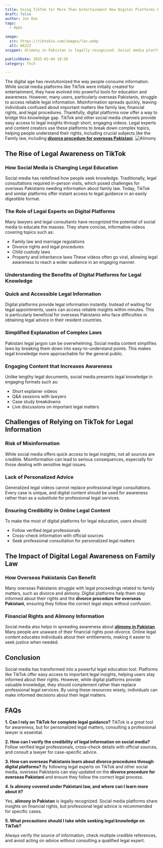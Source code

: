 ```yaml
---
title: Using TikTok for More Than Entertainment How Digital Platforms Empower Users with Legal Knowledge
draft: false
author: Jon Doe 
tags:
  - Apps
  
image:
  src: https://tiktokio.cam/images/lex.webp
  alt: KK222
snippet: Alimony in Pakistan is legally recognized. Social media platforms share insights on financial rights, but professional legal advice is recommended for specific cases.

publishDate: 2025-02-04 18:50
category: Tech

---
```


The digital age has revolutionized the way people consume information. While social media platforms like TikTok were initially created for entertainment, they have evolved into powerful tools for education and awareness. However, many users, particularly overseas Pakistanis, struggle to access reliable legal information. Misinformation spreads quickly, leaving individuals confused about important matters like family law, financial rights, and legal procedures. 
Thankfully, digital platforms now offer a way to bridge this knowledge gap. TikTok and other social media channels provide easy access to legal insights through short, engaging videos. Legal experts and content creators use these platforms to break down complex topics, helping people understand their rights, including crucial subjects like the Family law, including [**divorce procedure for overseas Pakistani**](https://lex.com.pk/family-law/divorce-procedure-for-overseas-pakistanis/).
![Alimony](https://tiktokio.cam/images/lex.webp "Alimony")

## The Rise of Legal Awareness on TikTok ##
### How Social Media is Changing Legal Education ###
Social media has redefined how people seek knowledge. Traditionally, legal consultations required in-person visits, which posed challenges for overseas Pakistanis needing information about family law. Today, TikTok and similar platforms offer instant access to legal guidance in an easily digestible format.
### The Role of Legal Experts on Digital Platforms ###
Many lawyers and legal consultants have recognized the potential of social media to educate the masses. They share concise, informative videos covering topics such as:
* Family law and marriage regulations  
* Divorce rights and legal procedures  
* Child custody laws  
* Property and inheritance laws
These videos often go viral, allowing legal awareness to reach a wider audience in an engaging manner.
### Understanding the Benefits of Digital Platforms for Legal Knowledge ###
### Quick and Accessible Legal Information ###
Digital platforms provide legal information instantly. Instead of waiting for legal appointments, users can access reliable insights within minutes. This is particularly beneficial for overseas Pakistanis who face difficulties in obtaining legal advice in their resident countries.
### Simplified Explanation of Complex Laws ###
Pakistani legal jargon can be overwhelming. Social media content simplifies laws by breaking them down into easy-to-understand points. This makes legal knowledge more approachable for the general public.
### Engaging Content that Increases Awareness ###
Unlike lengthy legal documents, social media presents legal knowledge in engaging formats such as:
* Short explainer videos  
* Q\&A sessions with lawyers  
* Case study breakdowns  
* Live discussions on important legal matters
## Challenges of Relying on TikTok for Legal Information ##
### Risk of Misinformation ###
While social media offers quick access to legal insights, not all sources are credible. Misinformation can lead to serious consequences, especially for those dealing with sensitive legal issues.
### Lack of Personalized Advice ###
Generalized legal videos cannot replace professional legal consultations. Every case is unique, and digital content should be used for awareness rather than as a substitute for professional legal services.
### Ensuring Credibility in Online Legal Content ##
To make the most of digital platforms for legal education, users should:
* Follow verified legal professionals  
* Cross-check information with official sources  
* Seek professional consultation for personalized legal matters
## The Impact of Digital Legal Awareness on Family Law ##
### How Overseas Pakistanis Can Benefit ###
Many overseas Pakistanis struggle with legal proceedings related to family matters, such as divorce and alimony. Digital platforms help them stay informed about their rights and the **divorce procedure for overseas Pakistani**, ensuring they follow the correct legal steps without confusion.
### Financial Rights and Alimony Information ###
Social media also helps in spreading awareness about [**alimony in Pakistan**](https://lex.com.pk/family-law/wife-maintenance-law-in-pakistan/). Many people are unaware of their financial rights post-divorce. Online legal content educates individuals about their entitlements, making it easier to seek justice when needed.
## Conclusion ##
Social media has transformed into a powerful legal education tool. Platforms like TikTok offer easy access to important legal insights, helping users stay informed about their rights. However, while digital platforms provide valuable knowledge, they should complement rather than replace professional legal services. By using these resources wisely, individuals can make informed decisions about their legal matters.

## FAQs ##
**1. Can I rely on TikTok for complete legal guidance?**
TikTok is a great tool for awareness, but for personalized legal matters, consulting a professional lawyer is essential.

**2. How can I verify the credibility of legal information on social media?**
Follow verified legal professionals, cross-check details with official sources, and consult a lawyer for case-specific advice.

**3. How can overseas Pakistanis learn about divorce procedures through digital platforms?**
By following legal experts on TikTok and other social media, overseas Pakistanis can stay updated on the **divorce procedure for overseas Pakistani** and ensure they follow the correct legal process.
 
**4. Is alimony covered under Pakistani law, and where can I learn more about it?**

 Yes, **alimony in Pakistan** is legally recognized. Social media platforms share insights on financial rights, but professional legal advice is recommended for specific cases.
 
**5. What precautions should I take while seeking legal knowledge on TikTok?**

 Always verify the source of information, check multiple credible references, and avoid acting on advice without consulting a qualified legal expert.
